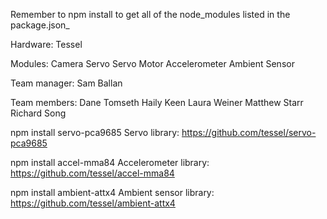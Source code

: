 Remember to npm install to get all of the node_modules listed in the package.json_

Hardware:
Tessel

Modules:
Camera
Servo
Servo Motor
Accelerometer
Ambient Sensor

Team manager:
Sam Ballan

Team members:
Dane Tomseth
Haily Keen
Laura Weiner
Matthew Starr
Richard Song


npm install servo-pca9685
Servo library:
https://github.com/tessel/servo-pca9685

npm install accel-mma84
Accelerometer library:
https://github.com/tessel/accel-mma84

npm install ambient-attx4
Ambient sensor library:
https://github.com/tessel/ambient-attx4